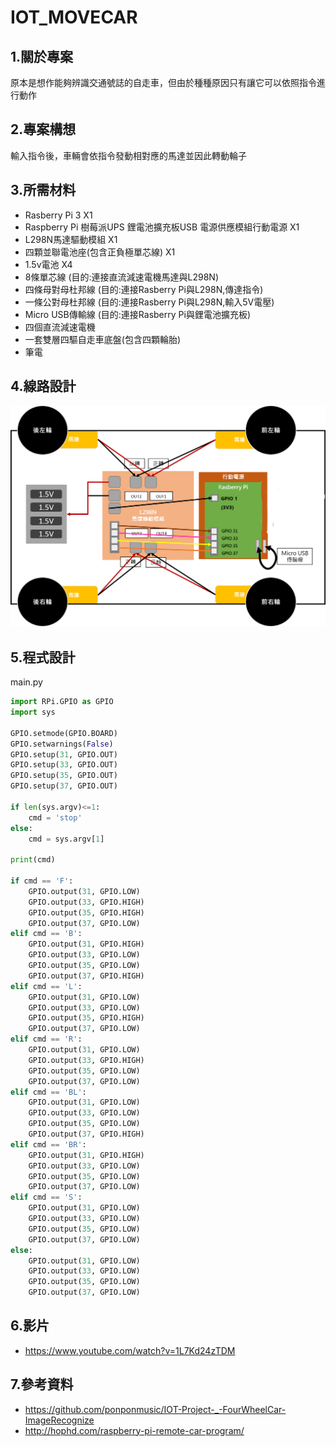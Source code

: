 # IOT_MOVECAR
## 1.關於專案
原本是想作能夠辨識交通號誌的自走車，但由於種種原因只有讓它可以依照指令進行動作
## 2.專案構想
輸入指令後，車輛會依指令發動相對應的馬達並因此轉動輪子
## 3.所需材料
* Rasberry Pi 3 X1
* Raspberry Pi 樹莓派UPS 鋰電池擴充板USB 電源供應模組行動電源 X1
* L298N馬達驅動模組 X1
* 四顆並聯電池座(包含正負極單芯線) X1
* 1.5v電池 X4
* 8條單芯線 (目的:連接直流減速電機馬達與L298N)
* 四條母對母杜邦線 (目的:連接Rasberry Pi與L298N,傳達指令)
* 一條公對母杜邦線 (目的:連接Rasberry Pi與L298N,輸入5V電壓)
* Micro USB傳輸線 (目的:連接Rasberry Pi與鋰電池擴充板)
* 四個直流減速電機
* 一套雙層四驅自走車底盤(包含四顆輪胎)
* 筆電
## 4.線路設計
![GITHUB](https://github.com/frest03087/IOT_MOVECAR/blob/main/FourWheelCar.png "FourWheelCar.png")
## 5.程式設計
main.py
```python
import RPi.GPIO as GPIO
import sys
 
GPIO.setmode(GPIO.BOARD)
GPIO.setwarnings(False)
GPIO.setup(31, GPIO.OUT)
GPIO.setup(33, GPIO.OUT)
GPIO.setup(35, GPIO.OUT)
GPIO.setup(37, GPIO.OUT)
 
if len(sys.argv)<=1:
    cmd = 'stop'
else:
    cmd = sys.argv[1]
 
print(cmd)
 
if cmd == 'F':
    GPIO.output(31, GPIO.LOW)
    GPIO.output(33, GPIO.HIGH)
    GPIO.output(35, GPIO.HIGH)
    GPIO.output(37, GPIO.LOW)
elif cmd == 'B':
    GPIO.output(31, GPIO.HIGH)
    GPIO.output(33, GPIO.LOW)
    GPIO.output(35, GPIO.LOW)
    GPIO.output(37, GPIO.HIGH)
elif cmd == 'L':
    GPIO.output(31, GPIO.LOW)
    GPIO.output(33, GPIO.LOW)
    GPIO.output(35, GPIO.HIGH)
    GPIO.output(37, GPIO.LOW)
elif cmd == 'R':
    GPIO.output(31, GPIO.LOW)
    GPIO.output(33, GPIO.HIGH)
    GPIO.output(35, GPIO.LOW)
    GPIO.output(37, GPIO.LOW)
elif cmd == 'BL':
    GPIO.output(31, GPIO.LOW)
    GPIO.output(33, GPIO.LOW)
    GPIO.output(35, GPIO.LOW)
    GPIO.output(37, GPIO.HIGH)
elif cmd == 'BR':
    GPIO.output(31, GPIO.HIGH)
    GPIO.output(33, GPIO.LOW)
    GPIO.output(35, GPIO.LOW)
    GPIO.output(37, GPIO.LOW)
elif cmd == 'S':
    GPIO.output(31, GPIO.LOW)
    GPIO.output(33, GPIO.LOW)
    GPIO.output(35, GPIO.LOW)
    GPIO.output(37, GPIO.LOW)
else:
    GPIO.output(31, GPIO.LOW)
    GPIO.output(33, GPIO.LOW)
    GPIO.output(35, GPIO.LOW)
    GPIO.output(37, GPIO.LOW)
```
## 6.影片
* https://www.youtube.com/watch?v=1L7Kd24zTDM
## 7.參考資料
* https://github.com/ponponmusic/IOT-Project-_-FourWheelCar-ImageRecognize
* http://hophd.com/raspberry-pi-remote-car-program/
